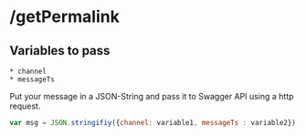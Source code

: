 # /getPermalink

## Variables to pass

```
* channel
* messageTs
```

Put your message in a JSON-String and pass it to Swagger API using a http request.

```javascript
var msg = JSON.stringifiy({channel: variable1, messageTs : variable2});
```
